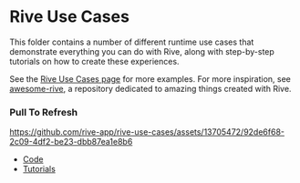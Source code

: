 # Rive Use Cases

This folder contains a number of different runtime use cases that demonstrate everything you can do with Rive, along with step-by-step tutorials on how to create these experiences.

See the [Rive Use Cases page](https://rive.app/use-cases) for more examples. For more inspiration, see [awesome-rive](https://github.com/rive-app/awesome-rive), a repository dedicated to amazing things created with Rive.

### Pull To Refresh

https://github.com/rive-app/rive-use-cases/assets/13705472/92de6f68-2c09-4df2-be23-dbb87ea1e8b6

- [Code](pull-to-refresh)
- [Tutorials](https://rive.app/use-cases/pull-to-refresh)

